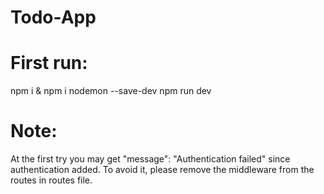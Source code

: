 # Todo-App

# First run:
npm i & npm i nodemon --save-dev
npm run dev

# Note:
At the first try you may get "message": "Authentication failed" since authentication added.
To avoid it, please remove the middleware from the routes in routes file.
